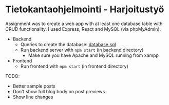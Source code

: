 # Tietokantaohjelmointi - Harjoitustyö

Assignment was to create a web app with at least one database table with CRUD functionality. I used Express, React and MySQL (via phpMyAdmin).

- Backend
  - Queries to create the database: [database.sql](backend/database.sql)
  - Run backend server with `npm start` (in backend directory)
    - Make sure you have Apache and MySQL running from xampp
- Frontend
  - Run frontend with `npm start` (in frontend directory)

TODO:

- Better sample posts
- Don't show full blog body on post previews
- Show line changes
